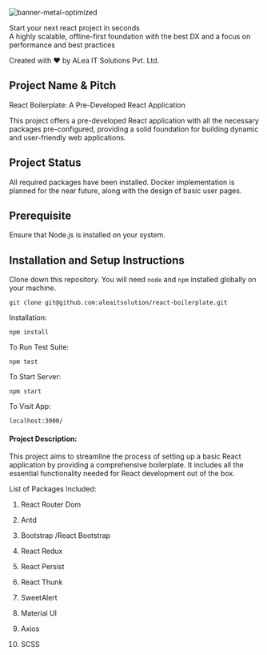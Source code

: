 

![banner-metal-optimized](https://github.com/aleaitsolution/react-boilerplate/assets/104668786/de2b1947-844b-4860-991e-6b2a635028a7)

Start your next react project in seconds
<br />
A highly scalable, offline-first foundation with the best DX and a focus on performance and best practices


Created  with ❤️ by ALea IT Solutions Pvt. Ltd. 

## Project Name & Pitch

React Boilerplate: A Pre-Developed React Application

This project offers a pre-developed React application with all the necessary packages pre-configured, providing a solid foundation for building dynamic and user-friendly web applications.


## Project Status

All required packages have been installed. Docker implementation is planned for the near future, along with the design of basic user pages.

## Prerequisite

Ensure that Node.js is installed on your system.

## Installation and Setup Instructions

Clone down this repository. You will need `node` and `npm` installed globally on your machine.

`git clone git@github.com:aleaitsolution/react-boilerplate.git`

Installation:

`npm install`

To Run Test Suite:

`npm test`

To Start Server:

`npm start`

To Visit App:

`localhost:3000/`

#### Project Description:

This project aims to streamline the process of setting up a basic React application by providing a comprehensive boilerplate. It includes all the essential functionality needed for React development out of the box.

List of Packages Included:

1. React Router Dom

2. Antd

3. Bootstrap /React Bootstrap

4. React Redux

5. React Persist

6. React Thunk

7. SweetAlert

8. Material UI

9. Axios

10. SCSS
